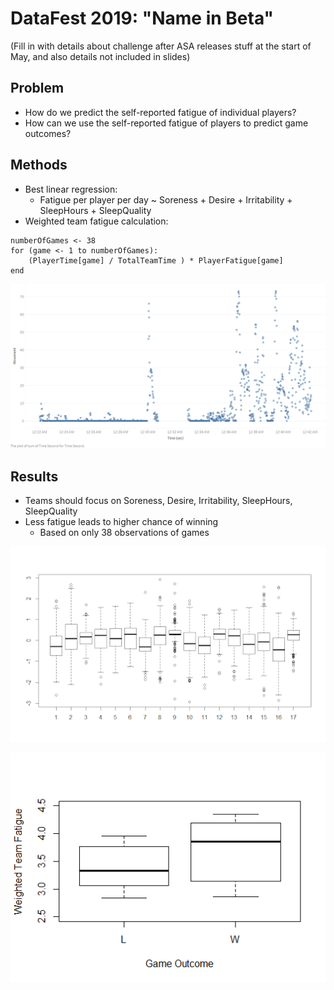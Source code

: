 # DataFest 2019: "Name in Beta"

(Fill in with details about challenge after ASA releases stuff at the start of May, and also details not included in slides)

## Problem
- How do we predict the self-reported fatigue of individual players?
- How can we use the self-reported fatigue of players to predict game outcomes?

## Methods
- Best linear regression: 
  - Fatigue per player per day ~ Soreness + Desire + Irritability + SleepHours + SleepQuality
- Weighted team fatigue calculation:
```
numberOfGames <- 38
for (game <- 1 to numberOfGames):
    (PlayerTime[game] / TotalTeamTime ) * PlayerFatigue[game]
end
```

![[residuals plot]](https://github.com/andrew-welsh626/df2019/raw/master/presentation/weighted-team-fatigue.png "Fatigue Residuals")

## Results
- Teams should focus on Soreness, Desire, Irritability, SleepHours, SleepQuality
- Less fatigue leads to higher chance of winning
  - Based on only 38 observations of games
  
![[residuals plot]](https://github.com/andrew-welsh626/df2019/raw/master/presentation/fatigue-residuals.png "Fatigue Residuals")

![[residuals plot]](https://github.com/andrew-welsh626/df2019/raw/master/presentation/box-plot-weighted-team-fatigue-game-outcome.png "Weighted Team Fatigue aggregated by Game")
